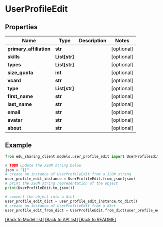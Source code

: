 # UserProfileEdit


## Properties

Name | Type | Description | Notes
------------ | ------------- | ------------- | -------------
**primary_affiliation** | **str** |  | [optional] 
**skills** | **List[str]** |  | [optional] 
**types** | **List[str]** |  | [optional] 
**size_quota** | **int** |  | [optional] 
**vcard** | **str** |  | [optional] 
**type** | **List[str]** |  | [optional] 
**first_name** | **str** |  | [optional] 
**last_name** | **str** |  | [optional] 
**email** | **str** |  | [optional] 
**avatar** | **str** |  | [optional] 
**about** | **str** |  | [optional] 

## Example

```python
from edu_sharing_client.models.user_profile_edit import UserProfileEdit

# TODO update the JSON string below
json = "{}"
# create an instance of UserProfileEdit from a JSON string
user_profile_edit_instance = UserProfileEdit.from_json(json)
# print the JSON string representation of the object
print(UserProfileEdit.to_json())

# convert the object into a dict
user_profile_edit_dict = user_profile_edit_instance.to_dict()
# create an instance of UserProfileEdit from a dict
user_profile_edit_from_dict = UserProfileEdit.from_dict(user_profile_edit_dict)
```
[[Back to Model list]](../README.md#documentation-for-models) [[Back to API list]](../README.md#documentation-for-api-endpoints) [[Back to README]](../README.md)


